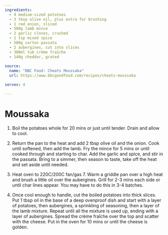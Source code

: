 ```yaml
---
ingredients:
  - 4 medium-sized potatoes
  - 3 tbsp olive oil, plus extra for brushing
  - 1 red onion, sliced
  - 500g lamb mince
  - 2 garlic cloves, crushed
  - 1 tsp mixed spice
  - 500g carton passata
  - 2 aubergines, cut into slices
  - 300ml tub crème fraîche
  - 140g cheddar, grated
  
source:
  name: "BBC Food: Cheats Moussaka"
  url: https://www.bbcgoodfood.com/recipes/cheats-moussaka

serves: 4

---
```


# Moussaka

1. Boil the potatoes whole for 20 mins or just until tender. Drain and allow to cool.

2. Return the pan to the heat and add 2 tbsp olive oil and the onion. Cook until softened, then add the lamb. Fry the mince for 5 mins or until cooked through and starting to char. Add the garlic and spice, and stir in the passata. Bring to a simmer, then season to taste, take off the heat and set aside until needed.

3. Heat oven to 220C/200C fan/gas 7. Warm a griddle pan over a high heat and brush a little oil over the aubergines. Grill for 2-3 mins each side or until char lines appear. You may have to do this in 3-4 batches.

4. Once cool enough to handle, cut the boiled potatoes into thick slices. Put 1 tbsp oil in the base of a deep ovenproof dish and start with a layer of potatoes, then aubergines, a sprinkling of seasoning, then a layer of the lamb mixture. Repeat until all the mixture is used up, ending with a layer of aubergines. Spread the crème fraîche over the top and scatter with the cheese. Put in the oven for 10 mins or until the cheese is golden.

